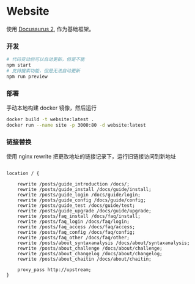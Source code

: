 # Website

使用 [Docusaurus 2](https://docusaurus.io/), 作为基础框架。

### 开发

```sh
# 代码变动后可以自动更新，但是不能
npm start
# 支持搜索功能，但是无法自动更新
npm run preview
```

### 部署

手动本地构建 docker 镜像，然后运行

```sh
docker build -t website:latest .
docker run --name site -p 3000:80 -d website:latest
```

### 链接替换

使用 nginx rewrite 把更改地址的链接记录下，运行旧链接访问到新地址

```nginx

location / {

    rewrite /posts/guide_introduction /docs/;
    rewrite /posts/guide_install /docs/guide/install;
    rewrite /posts/guide_login /docs/guide/login;
    rewrite /posts/guide_config /docs/guide/config;
    rewrite /posts/guide_test /docs/guide/test;
    rewrite /posts/guide_upgrade /docs/guide/upgrade;
    rewrite /posts/faq_install /docs/faq/install;
    rewrite /posts/faq_login /docs/faq/login;
    rewrite /posts/faq_access /docs/faq/access;
    rewrite /posts/faq_config /docs/faq/config;
    rewrite /posts/faq_other /docs/faq/other;
    rewrite /posts/about_syntaxanalysis /docs/about/syntaxanalysis;
    rewrite /posts/about_challenge /docs/about/challenge;
    rewrite /posts/about_changelog /docs/about/changelog;
    rewrite /posts/about_chaitin /docs/about/chaitin;

    proxy_pass http://upstream;
}
```
